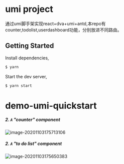 # umi project

通过umi脚手架实现react+dva+umi+antd,本repo有counter,todolist,userdashboard功能，分别放进不同路由。

## Getting Started

Install dependencies,

```bash
$ yarn
```

Start the dev server,

```bash
$ yarn start
```
# demo-umi-quickstart
##### 2. `A` "counter" component

![image-20201103175713106](C:\Users\chenh\AppData\Roaming\Typora\typora-user-images\image-20201103175713106.png)

##### 2. `A` "to do list" component

![image-20201103175650383](C:\Users\chenh\AppData\Roaming\Typora\typora-user-images\image-20201103175650383.png)